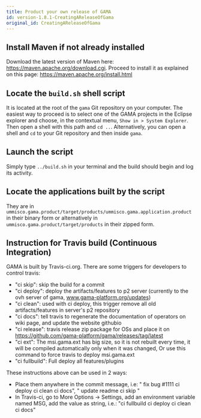 ```yaml
---
title: Product your own release of GAMA
id: version-1.8.1-CreatingAReleaseOfGama
original_id: CreatingAReleaseOfGama
---
```



## Install Maven if not already installed
Download the latest version of Maven here: <https://maven.apache.org/download.cgi>. Proceed to install it as explained on this page: <https://maven.apache.org/install.html>

## Locate the `build.sh` shell script
It is located at the root of the `gama` Git repository on your computer. The easiest way to proceed is to select one of the GAMA projects in the Eclipse explorer and choose, in the contextual menu, `Show in > System Explorer`. Then open a shell with this path and `cd ..`. Alternatively, you can open a shell and `cd` to your Git repository and then inside `gama`. 

## Launch the script
Simply type `../build.sh` in your terminal and the build should begin and log its activity.

## Locate the applications built by the script
They are in `ummisco.gama.product/target/products/ummisco.gama.application.product` in their binary form or alternatively in `ummisco.gama.product/target/products` in their zipped form. 


## Instruction for Travis build (Continuous Integration)
GAMA is built by Travis-ci.org. There are some triggers for developers to control travis:

  * "ci skip": skip the build for a commit
  * "ci deploy": deploy the artifacts/features to p2 server (currently to the ovh server of gama, www.gama-platform.org/updates)
  * "ci clean": used with ci deploy, this trigger remove all old artifacts/features in server's p2 repository
  * "ci docs": tell travis  to regenerate the documentation of operators on wiki page, and update the website githubio
  * "ci release": travis release zip package for OSs and place it on https://github.com/gama-platform/gama/releases/tag/latest
  * "ci ext": The msi.gama.ext has big size, so it is not rebuilt every time, it will be compiled automatically only when it was changed, Or use this command to force travis to deploy msi.gama.ext
  * "ci fullbuild": Full deploy all features/plugins

These instructions above can be used in 2 ways:

  * Place them anywhere in the commit message, i.e: " fix bug #1111 ci deploy ci clean ci docs", " update readme ci skip "
  * In Travis-ci, go to More Options -> Settings, add an environment variable named MSG, add the value as string, i.e.: "ci fullbuild ci deploy ci clean ci docs"
